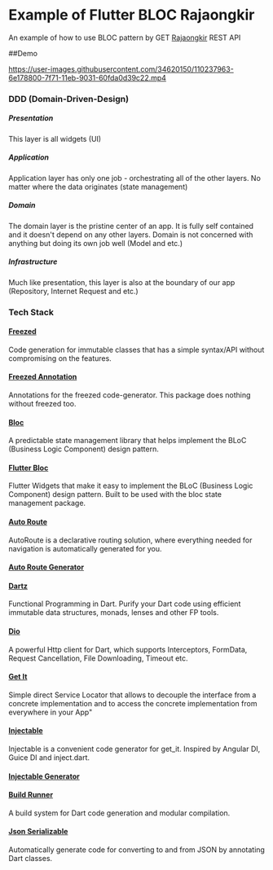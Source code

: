 # Example of Flutter BLOC Rajaongkir

An example of how to use BLOC pattern by GET [Rajaongkir](https://rajaongkir.com) REST API

##Demo


https://user-images.githubusercontent.com/34620150/110237963-6e178800-7f71-11eb-9031-60fda0d39c22.mp4


### DDD (Domain-Driven-Design)
##### Presentation
This layer is all widgets (UI)

##### Application
Application layer has only one job - orchestrating all of the other layers. No matter where the data originates (state management)

##### Domain
The domain layer is the pristine center of an app. It is fully self contained and it doesn't depend on any other layers. Domain is not concerned with anything but doing its own job well (Model and etc.)

##### Infrastructure
Much like presentation, this layer is also at the boundary of our app (Repository, Internet Request and etc.)

### Tech Stack

#### [Freezed](https://pub.dev/packages/freezed)
Code generation for immutable classes that has a simple syntax/API without compromising on the features. 

#### [Freezed Annotation](https://pub.dev/packages/freezed_annotation)
Annotations for the freezed code-generator. This package does nothing without freezed too. 

#### [Bloc](https://pub.dev/packages/bloc)
A predictable state management library that helps implement the BLoC (Business Logic Component) design pattern.

#### [Flutter Bloc](https://pub.dev/packages/flutter_bloc)
Flutter Widgets that make it easy to implement the BLoC (Business Logic Component) design pattern. Built to be used with the bloc state management package.

#### [Auto Route](https://pub.dev/packages/auto_route)
AutoRoute is a declarative routing solution, where everything needed for navigation is automatically generated for you.

#### [Auto Route Generator](https://pub.dev/packages/auto_route_generator)

#### [Dartz](https://pub.dev/packages/dartz)
Functional Programming in Dart. Purify your Dart code using efficient immutable data structures, monads, lenses and other FP tools.

#### [Dio](https://pub.dev/packages/dio)
A powerful Http client for Dart, which supports Interceptors, FormData, Request Cancellation, File Downloading, Timeout etc.

#### [Get It](https://pub.dev/packages/get_it)
Simple direct Service Locator that allows to decouple the interface from a concrete implementation and to access the concrete implementation from everywhere in your App"

#### [Injectable](https://pub.dev/packages/injectable)
Injectable is a convenient code generator for get_it. Inspired by Angular DI, Guice DI and inject.dart.

#### [Injectable Generator](https://pub.dev/packages/injectable_generator)

#### [Build Runner](https://pub.dev/packages/build_runner)
A build system for Dart code generation and modular compilation.

#### [Json Serializable](https://pub.dev/packages/json_serializable)
Automatically generate code for converting to and from JSON by annotating Dart classes.
